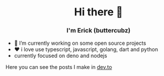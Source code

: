 <h1 align="center">Hi there 👋</h1>
<p align="center">
  <h3 align="center">I'm Erick (buttercubz)</h3>
</p>

- 🔭 I’m currently working on some open source projects
- ❤ i love use typescript, javascript, golang, dart and python
- currently focused on deno and nodejs

Here you can see the posts I make in [dev.to](https://dev.to/buttercubz)

<!-- ![Erick's stars](https://github-readme-stats.vercel.app/api?username=buttercubz&show_icons=true) -->
